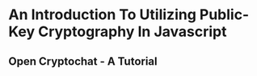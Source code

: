 # An Introduction To Utilizing Public-Key Cryptography In Javascript

## Open Cryptochat - A Tutorial
